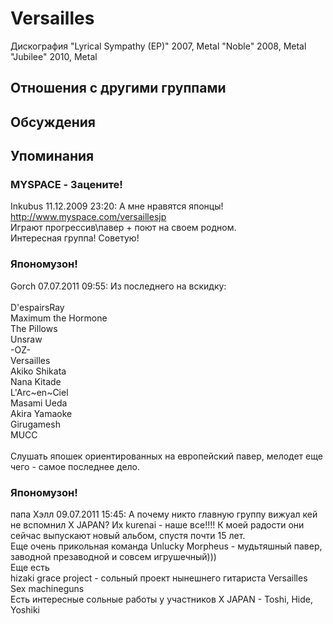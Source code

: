 # Versailles

Дискография
"Lyrical Sympathy (EP)" 2007, Metal
"Noble" 2008, Metal
"Jubilee" 2010, Metal

## Отношения с другими группами


## Обсуждения


## Упоминания

### MYSPACE - Зацените!

Inkubus 11.12.2009 23:20:
А мне нравятся японцы!  <BR><A HREF="http://www.myspace.com/versaillesjp" TARGET="_blank">http://www.myspace.com/versaillesjp</A><BR>Играют прогрессив\павер + поют на своем родном.<BR>Интересная группа! Советую! 

### Япономузон!

Gorch 07.07.2011 09:55:
Из последнего на вскидку:<BR><BR>D'espairsRay<BR>Maximum the Hormone<BR>The Pillows<BR>Unsraw<BR>-OZ-<BR>Versailles<BR>Akiko Shikata<BR>Nana Kitade<BR>L'Arc~en~Ciel<BR>Masami Ueda<BR>Akira Yamaoke<BR>Girugamesh<BR>MUCC<BR><BR>Слушать япошек ориентированных на европейский павер, мелодет еще чего - самое последнее дело.

### Япономузон!

папа Хэлл 09.07.2011 15:45:
А почему никто главную группу вижуал кей не вспомнил Х JAPAN? Их kurenai - наше все!!!! К моей радости они сейчас выпускают новый альбом, спустя почти 15 лет.<BR>Еще очень прикольная команда Unlucky Morpheus - мудьтяшный павер, заводной презаводной и совсем игрушечный)))<BR>Еще есть <BR>hizaki grace project - сольный проект нынешнего гитариста Versailles<BR>Sex machineguns<BR>Есть интересные сольные работы у участников X JAPAN - Toshi, Hide, Yoshiki

